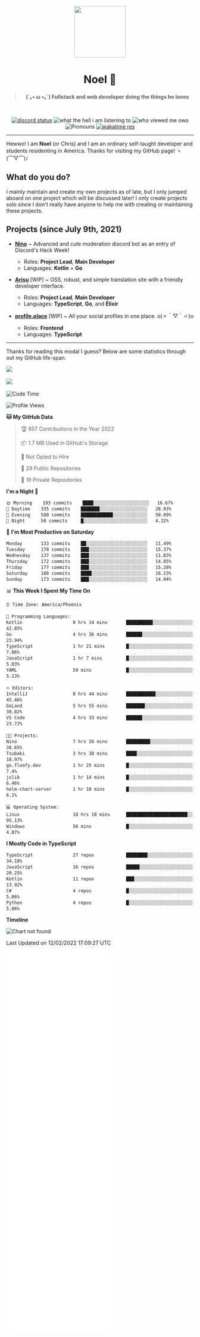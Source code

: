 <div align='center'>
  <div align='center'>
    <img
      src='https://cdn.floofy.dev/art/icons/icon_cinnamonserval.png'
      width='138'
      height='138'
    />
  </div>
  <h1>Noel 🐾</h1>
  <blockquote><strong>(´｡• ω •｡`) Fullstack and web developer doing the things he loves</strong></blockquote>

  <br />

  <a href='https://discord.com/users/280158289667555328' target='_blank'><img alt="discord status" src="https://dev.discordprofiles.me/badge/status/280158289667555328" /></a>
  <img alt="what the hell i am listening to" src="https://dev.discordprofiles.me/badge/spotify/280158289667555328" />
  <img alt="who viewed me owo" src="https://komarev.com/ghpvc/?username=auguwu" />
  <img alt='Pronouns' src='https://img.shields.io/endpoint?url=https://pronoundb.org/shields/6004d014406af11e4593a013' />
  <a href="https://wakatime.com/@auguwu" target='_blank'>
    <img alt='wakatime res' src='https://wakatime.com/badge/user/89736485-42ec-4c0f-a2f3-481db74514dc.svg' />
  </a>
</div>

<hr />

Hewwo! I am **Noel** (or Chris) and I am an ordinary self-taught developer and students residenting in America. Thanks for visiting my GitHub page! ヽ(⌒▽⌒)ﾉ

## What do you do?
I mainly maintain and create my own projects as of late, but I only jumped aboard on one project which will be discussed later! I only create projects
solo since I don't really have anyone to help me with creating or maintaining these projects.

## Projects (since July 9th, 2021)
- [**Nino**](https://nino.sh) ~ Advanced and cute moderation discord bot as an entry of Discord's Hack Week!
  - Roles: **Project Lead**, **Main Developer**
  - Languages: **Kotlin** + **Go**

- [**Arisu**](https://arisu.land) [WIP] ~ OSS, robust, and simple translation site with a friendly developer interface.
  - Roles: **Project Lead**, **Main Developer**
  - Languages: **TypeScript**, **Go**, and **Elixir**

- [**profile.place**](https://profile.place) [WIP] ~ All your social profiles in one place. o(〃＾▽＾〃)o
  - Roles: **Frontend**
  - Languages: **TypeScript**

---

Thanks for reading this modal I guess? Below are some statistics through out my GitHub life-span.

![](https://github-readme-stats.vercel.app/api?username=auguwu&count_private=true&show_icons=true&theme=gruvbox)

![](https://github-readme-stats.vercel.app/api/top-langs/?username=auguwu&layout=compact&theme=gruvbox)

<!--START_SECTION:waka-->
![Code Time](http://img.shields.io/badge/Code%20Time-2%2C722%20hrs%208%20mins-blue)

![Profile Views](http://img.shields.io/badge/Profile%20Views-84-blue)

**🐱 My GitHub Data** 

> 🏆 857 Contributions in the Year 2022
 > 
> 📦 1.7 MB Used in GitHub's Storage 
 > 
> 🚫 Not Opted to Hire
 > 
> 📜 29 Public Repositories 
 > 
> 🔑 19 Private Repositories  
 > 
**I'm a Night 🦉** 

```text
🌞 Morning    193 commits    ████░░░░░░░░░░░░░░░░░░░░░   16.67% 
🌆 Daytime    335 commits    ███████░░░░░░░░░░░░░░░░░░   28.93% 
🌃 Evening    580 commits    ████████████░░░░░░░░░░░░░   50.09% 
🌙 Night      50 commits     █░░░░░░░░░░░░░░░░░░░░░░░░   4.32%

```
📅 **I'm Most Productive on Saturday** 

```text
Monday       133 commits    ██░░░░░░░░░░░░░░░░░░░░░░░   11.49% 
Tuesday      178 commits    ███░░░░░░░░░░░░░░░░░░░░░░   15.37% 
Wednesday    137 commits    ███░░░░░░░░░░░░░░░░░░░░░░   11.83% 
Thursday     172 commits    ███░░░░░░░░░░░░░░░░░░░░░░   14.85% 
Friday       177 commits    ███░░░░░░░░░░░░░░░░░░░░░░   15.28% 
Saturday     188 commits    ████░░░░░░░░░░░░░░░░░░░░░   16.23% 
Sunday       173 commits    ███░░░░░░░░░░░░░░░░░░░░░░   14.94%

```


📊 **This Week I Spent My Time On** 

```text
⌚︎ Time Zone: America/Phoenix

💬 Programming Languages: 
Kotlin                   8 hrs 14 mins       ██████████░░░░░░░░░░░░░░░   42.85% 
Go                       4 hrs 36 mins       ██████░░░░░░░░░░░░░░░░░░░   23.94% 
TypeScript               1 hr 21 mins        █░░░░░░░░░░░░░░░░░░░░░░░░   7.06% 
JavaScript               1 hr 7 mins         █░░░░░░░░░░░░░░░░░░░░░░░░   5.83% 
YAML                     59 mins             █░░░░░░░░░░░░░░░░░░░░░░░░   5.13%

🔥 Editors: 
IntelliJ                 8 hrs 44 mins       ███████████░░░░░░░░░░░░░░   45.46% 
GoLand                   5 hrs 55 mins       ███████░░░░░░░░░░░░░░░░░░   30.82% 
VS Code                  4 hrs 33 mins       ██████░░░░░░░░░░░░░░░░░░░   23.72%

🐱‍💻 Projects: 
Nino                     7 hrs 26 mins       █████████░░░░░░░░░░░░░░░░   38.65% 
Tsubaki                  3 hrs 38 mins       ████░░░░░░░░░░░░░░░░░░░░░   18.97% 
go.floofy.dev            1 hr 25 mins        █░░░░░░░░░░░░░░░░░░░░░░░░   7.4% 
jslib                    1 hr 14 mins        █░░░░░░░░░░░░░░░░░░░░░░░░   6.46% 
helm-chart-server        1 hr 10 mins        █░░░░░░░░░░░░░░░░░░░░░░░░   6.1%

💻 Operating System: 
Linux                    18 hrs 18 mins      ███████████████████████░░   95.13% 
Windows                  56 mins             █░░░░░░░░░░░░░░░░░░░░░░░░   4.87%

```

**I Mostly Code in TypeScript** 

```text
TypeScript               27 repos            ████████░░░░░░░░░░░░░░░░░   34.18% 
JavaScript               16 repos            █████░░░░░░░░░░░░░░░░░░░░   20.25% 
Kotlin                   11 repos            ███░░░░░░░░░░░░░░░░░░░░░░   13.92% 
C#                       4 repos             █░░░░░░░░░░░░░░░░░░░░░░░░   5.06% 
Python                   4 repos             █░░░░░░░░░░░░░░░░░░░░░░░░   5.06%

```


**Timeline**

![Chart not found](https://raw.githubusercontent.com/auguwu/auguwu/master/charts/bar_graph.png) 


 Last Updated on 12/02/2022 17:09:27 UTC
<!--END_SECTION:waka-->

![](./github-metrics.svg)
